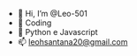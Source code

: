 - 👋 Hi, I’m @Leo-501
- 👀 Coding
- 🌱 Python e Javascript 
- 📫 leohsantana20@gmail.com

<!---
Aspirante a desenvolvedor Python, estou buscando melhorar a cada dia.
--->
